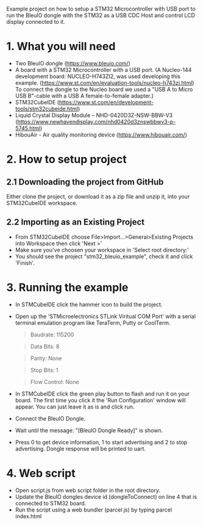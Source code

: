 Example project on how to setup a STM32 Microcontroller with USB port to run the BleuIO dongle with the STM32 as a USB CDC Host and control LCD display connected to it.

# 1. What you will need

- Two BleuIO dongle (https://www.bleuio.com/)
- A board with a STM32 Microcontroller with a USB port. (A Nucleo-144 development board: NUCLEO-H743ZI2, was used developing this example. (https://www.st.com/en/evaluation-tools/nucleo-h743zi.html)<br>
  To connect the dongle to the Nucleo board we used a "USB A to Micro USB B"-cable with a USB A female-to-female adapter.)
- STM32CubeIDE (https://www.st.com/en/development-tools/stm32cubeide.html)
- Liquid Crystal Display Module – NHD-0420D3Z-NSW-BBW-V3 (https://www.newhavendisplay.com/nhd0420d3znswbbwv3-p-5745.html)
- HibouAir - Air quality monitoring device (https://www.hibouair.com/)

# 2. How to setup project

## 2.1 Downloading the project from GitHub

Either clone the project, or download it as a zip file and unzip it, into your STM32CubeIDE workspace.

## 2.2 Importing as an Existing Project

- From STM32CubeIDE choose File>Import...>General>Existing Projects into Workspace then click 'Next >'
- Make sure you've choosen your workspace in 'Select root directory:'
- You should see the project "stm32_bleuio_example", check it and click 'Finish'.

# 3. Running the example

- In STMCubeIDE click the hammer icon to build the project.
- Open up the 'STMicroelectronics STLink Viritual COM Port' with a serial terminal emulation program like TeraTerm, Putty or CoolTerm.

  > Baudrate: 115200

  > Data Bits: 8

  > Parity: None

  > Stop Bits: 1

  > Flow Control: None

- In STMCubeIDE click the green play button to flash and run it on your board. The first time you click it the 'Run Configuration' window will appear. You can just leave it as is and click run.

- Connect the BleuIO Dongle.
- Wait until the message: "[BleuIO Dongle Ready]" is shown.
- Press 0 to get device information, 1 to start advertising and 2 to stop advertising. Dongle response will be printed to uart.
# 4. Web script
- Open script.js from web script folder in the root directory.
- Update the BleuIO dongles device id (dongleToConnect) on line 4 that is connected to STM32 board.
- Run the script using a web bundler (parcel js) by typing parcel index.html

